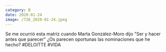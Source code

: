 ```yaml
--- 
category: B 
date: 2020-01-24 
image: /726_2020-01-24.jpeg 
--- 
```


Se me ocurrió esta matriz cuando Marta González-Moro dijo "Ser y hacer antes que parecer" ¿Os parecen oportunas las nominaciones que he hecho? #DELOITTE #VIDA
